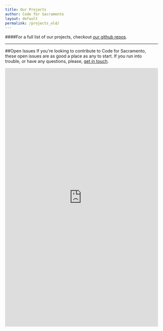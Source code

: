 ```yaml
---
title: Our Projects
author: Code for Sacramento
layout: default
permalink: /projects_old/
---
```


####For a full list of our projects, checkout [our github repos](https://github.com/code4sac).

<hr />

##Open Issues
If you're looking to contribute to Code for Sacramento, these open issues are as good a place as any to start.
If you run into trouble, or have any questions, please, [get in touch](/contact).

<iframe src="http://codeforamerica.org/geeks/civicissues/widget?organization_name=Code-for-Sacramento&labels=help wanted&number=3" width="100%" height="850" frameBorder="0"></iframe>

